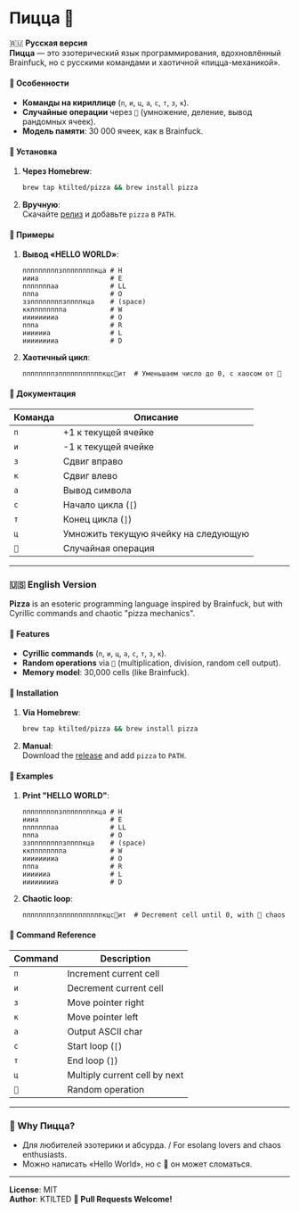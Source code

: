 # Пицца 🍕  

🇷🇺 **Русская версия**  
**Пицца** — это эзотерический язык программирования, вдохновлённый Brainfuck, но с русскими командами и хаотичной «пицца-механикой».  

#### 🔹 **Особенности**  
- **Команды на кириллице** (`п`, `и`, `ц`, `а`, `с`, `т`, `з`, `к`).  
- **Случайные операции** через `🍕` (умножение, деление, вывод рандомных ячеек).  
- **Модель памяти**: 30 000 ячеек, как в Brainfuck.  

#### 🔹 **Установка**  
1. **Через Homebrew**:  
   ```bash
   brew tap ktilted/pizza && brew install pizza
   ```  
2. **Вручную**:  
   Скачайте [релиз](https://github.com/ktilted/pizza/releases) и добавьте `pizza` в `PATH`.  

#### 🔹 **Примеры**  
1. **Вывод «HELLO WORLD»**:  
   ```pizza
   пппппппппзппппппппкца # H
   иииа                  # E
   пппппппаа             # LL
   пппа                  # O
   ззппппппппзппппкца    # (space)
   ккппппппппа           # W
   ииииииииа             # O
   пппа                  # R
   ииииииа               # L
   ииииииииа             # D
   ```  
2. **Хаотичный цикл**:  
   ```pizza
   ппппппппзпппппппппппкцс🍕ит  # Уменьшаем число до 0, с хаосом от 🍕
   ```  

#### 🔹 **Документация**  
| Команда | Описание                  |  
|---------|---------------------------|  
| `п`     | +1 к текущей ячейке       |  
| `и`     | -1 к текущей ячейке       |  
| `з`     | Сдвиг вправо              |  
| `к`     | Сдвиг влево               |  
| `а`     | Вывод символа             |  
| `с`     | Начало цикла (`[`)        |  
| `т`     | Конец цикла (`]`)         |  
| `ц`     | Умножить текущую ячейку на следующую |  
| `🍕`    | Случайная операция        |  

---

### 🇺🇸 **English Version**  
**Pizza** is an esoteric programming language inspired by Brainfuck, but with Cyrillic commands and chaotic "pizza mechanics".  

#### 🔹 **Features**  
- **Cyrillic commands** (`п`, `и`, `ц`, `а`, `с`, `т`, `з`, `к`).  
- **Random operations** via `🍕` (multiplication, division, random cell output).  
- **Memory model**: 30,000 cells (like Brainfuck).  

#### 🔹 **Installation**  
1. **Via Homebrew**:  
   ```bash
   brew tap ktilted/pizza && brew install pizza
   ```  
2. **Manual**:  
   Download the [release](https://github.com/ktilted/pizza/releases) and add `pizza` to `PATH`.  

#### 🔹 **Examples**  
1. **Print "HELLO WORLD"**:  
   ```pizza
   пппппппппзппппппппкца # H
   иииа                  # E
   пппппппаа             # LL
   пппа                  # O
   ззппппппппзппппкца    # (space)
   ккппппппппа           # W
   ииииииииа             # O
   пппа                  # R
   ииииииа               # L
   ииииииииа             # D
   ```  
2. **Chaotic loop**:  
   ```pizza
   ппппппппзпппппппппппкцс🍕ит  # Decrement cell until 0, with 🍕 chaos
   ```  

#### 🔹 **Command Reference**  
| Command | Description               |  
|---------|---------------------------|  
| `п`     | Increment current cell    |  
| `и`     | Decrement current cell    |  
| `з`     | Move pointer right        |  
| `к`     | Move pointer left         |  
| `а`     | Output ASCII char         |  
| `с`     | Start loop (`[`)          |  
| `т`     | End loop (`]`)            |  
| `ц`     | Multiply current cell by next |  
| `🍕`    | Random operation          |  

---

### **🎯 Why Пицца?**  
- Для любителей эзотерики и абсурда. / For esolang lovers and chaos enthusiasts.  
- Можно написать «Hello World», но с 🍕 он может сломаться.  

---

**License**: MIT  
**Author**: KTILTED
**🍕 Pull Requests Welcome!**  
